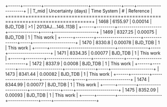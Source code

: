 +------+---------+----------------------+---------------+-----+---------------------+
|      |   T_mid |   Uncertainty (days) | Time System   | #   | Reference           |
+======+=========+======================+===============+=====+=====================+
| 1468 | 6155.97 |              0.00014 | BJD_TDB       | >1  | 2013AJ....146..113B |
+------+---------+----------------------+---------------+-----+---------------------+
| 1469 | 8327.25 |              0.00075 | BJD_TDB       | 1   | This work           |
+------+---------+----------------------+---------------+-----+---------------------+
| 1470 | 8330.8  |              0.00078 | BJD_TDB       | 1   | This work           |
+------+---------+----------------------+---------------+-----+---------------------+
| 1471 | 8334.35 |              0.00077 | BJD_TDB       | 1   | This work           |
+------+---------+----------------------+---------------+-----+---------------------+
| 1472 | 8337.9  |              0.0008  | BJD_TDB       | 1   | This work           |
+------+---------+----------------------+---------------+-----+---------------------+
| 1473 | 8341.44 |              0.00082 | BJD_TDB       | 1   | This work           |
+------+---------+----------------------+---------------+-----+---------------------+
| 1474 | 8344.99 |              0.00077 | BJD_TDB       | 1   | This work           |
+------+---------+----------------------+---------------+-----+---------------------+
| 1475 | 8352.09 |              0.00093 | BJD_TDB       | 1   | This work           |
+------+---------+----------------------+---------------+-----+---------------------+